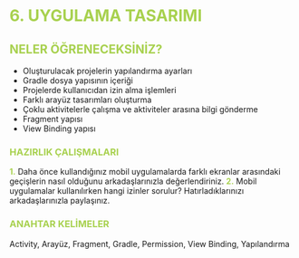 <h1 style="color:#a8d14f;">6. UYGULAMA TASARIMI</h1>

<h2 style="color:#a8d14f;">NELER ÖĞRENECEKSİNİZ?</h2>

- Oluşturulacak projelerin yapılandırma ayarları
- Gradle dosya yapısının içeriği
- Projelerde kullanıcıdan izin alma işlemleri
- Farklı arayüz tasarımları oluşturma
- Çoklu aktivitelerle çalışma ve aktiviteler arasına bilgi gönderme
- Fragment yapısı
- View Binding yapısı

<h3 style="color:#a8d14f;">HAZIRLIK ÇALIŞMALARI</h3>

<span style="color:#a8d14f;font-weight:bold;">1.</span> Daha önce kullandığınız mobil uygulamalarda farklı ekranlar arasındaki geçişlerin nasıl olduğunu arkadaşlarınızla değerlendiriniz.
<span style="color:#a8d14f;font-weight:bold;">2.</span> Mobil uygulamalar kullanılırken hangi izinler sorulur? Hatırladıklarınızı arkadaşlarınızla paylaşınız.

<h3 style="color:#a8d14f;">ANAHTAR KELİMELER</h3>
Activity, Arayüz, Fragment, Gradle, Permission, View Binding, Yapılandırma